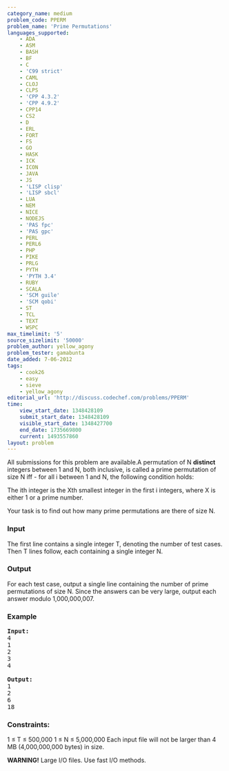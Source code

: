 ```yaml
---
category_name: medium
problem_code: PPERM
problem_name: 'Prime Permutations'
languages_supported:
    - ADA
    - ASM
    - BASH
    - BF
    - C
    - 'C99 strict'
    - CAML
    - CLOJ
    - CLPS
    - 'CPP 4.3.2'
    - 'CPP 4.9.2'
    - CPP14
    - CS2
    - D
    - ERL
    - FORT
    - FS
    - GO
    - HASK
    - ICK
    - ICON
    - JAVA
    - JS
    - 'LISP clisp'
    - 'LISP sbcl'
    - LUA
    - NEM
    - NICE
    - NODEJS
    - 'PAS fpc'
    - 'PAS gpc'
    - PERL
    - PERL6
    - PHP
    - PIKE
    - PRLG
    - PYTH
    - 'PYTH 3.4'
    - RUBY
    - SCALA
    - 'SCM guile'
    - 'SCM qobi'
    - ST
    - TCL
    - TEXT
    - WSPC
max_timelimit: '5'
source_sizelimit: '50000'
problem_author: yellow_agony
problem_tester: gamabunta
date_added: 7-06-2012
tags:
    - cook26
    - easy
    - sieve
    - yellow_agony
editorial_url: 'http://discuss.codechef.com/problems/PPERM'
time:
    view_start_date: 1348428109
    submit_start_date: 1348428109
    visible_start_date: 1348427700
    end_date: 1735669800
    current: 1493557860
layout: problem
---
```

All submissions for this problem are available.A permutation of N **distinct** integers between 1 and N, both inclusive, is called a prime permutation of size N iff - for all i between 1 and N, the following condition holds:

The ith integer is the Xth smallest integer in the first i integers, where X is either 1 or a prime number.

Your task is to find out how many prime permutations are there of size N.

### Input

The first line contains a single integer T, denoting the number of test cases. Then T lines follow, each containing a single integer N.

### Output

For each test case, output a single line containing the number of prime permutations of size N. Since the answers can be very large, output each answer modulo 1,000,000,007.

### Example

<pre>
<b>Input:</b>
4
1
2
3
4

<b>Output:</b>
1
2
6
18
</pre>
### Constraints:

1 ≤ T ≤ 500,000
1 ≤ N ≤ 5,000,000
Each input file will not be larger than 4 MB (4,000,000,000 bytes) in size.

**WARNING!** Large I/O files. Use fast I/O methods.
